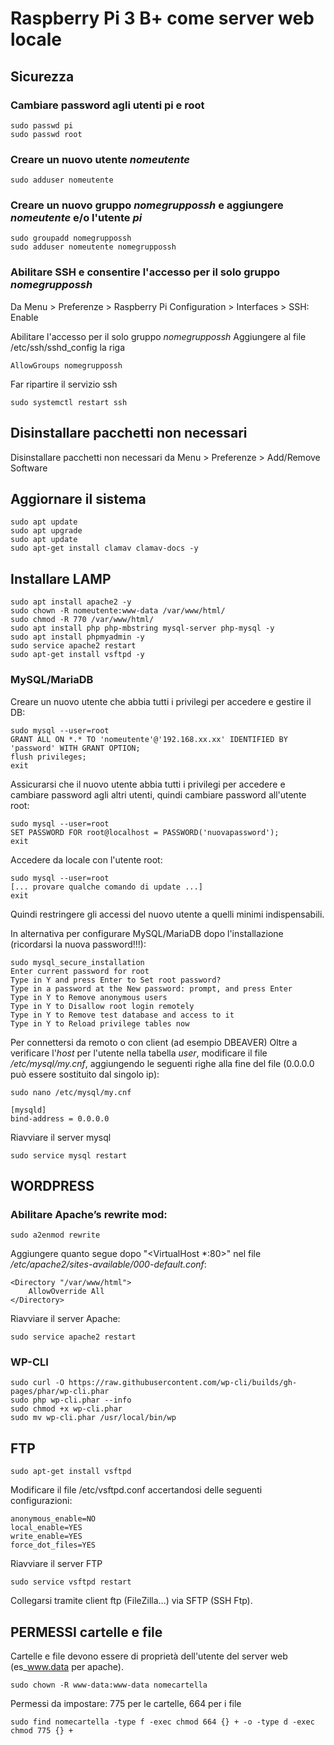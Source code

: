 # Raspberry Pi 3 B+ come server web locale
## Sicurezza
### Cambiare password agli utenti pi e root
```
sudo passwd pi
sudo passwd root
```
### Creare un nuovo utente *nomeutente*
```
sudo adduser nomeutente
```
### Creare un nuovo gruppo *nomegruppossh* e aggiungere *nomeutente* e/o l'utente *pi*
```
sudo groupadd nomegruppossh
sudo adduser nomeutente nomegruppossh
```
### Abilitare SSH e consentire l'accesso per il solo gruppo *nomegruppossh*
Da Menu > Preferenze > Raspberry Pi Configuration > Interfaces > SSH: Enable

Abilitare l'accesso per il solo gruppo *nomegruppossh*
Aggiungere al file /etc/ssh/sshd_config la riga
```
AllowGroups nomegruppossh
```
Far ripartire il servizio ssh
```
sudo systemctl restart ssh
```
## Disinstallare pacchetti non necessari
Disinstallare pacchetti non necessari da Menu > Preferenze > Add/Remove Software

## Aggiornare il sistema
```
sudo apt update
sudo apt upgrade
sudo apt update
sudo apt-get install clamav clamav-docs -y
```
## Installare LAMP
```
sudo apt install apache2 -y
sudo chown -R nomeutente:www-data /var/www/html/
sudo chmod -R 770 /var/www/html/
sudo apt install php php-mbstring mysql-server php-mysql -y
sudo apt install phpmyadmin -y
sudo service apache2 restart
sudo apt-get install vsftpd -y
```
### MySQL/MariaDB
Creare un nuovo utente che abbia tutti i privilegi per accedere e gestire il DB:
```
sudo mysql --user=root
GRANT ALL ON *.* TO 'nomeutente'@'192.168.xx.xx' IDENTIFIED BY 'password' WITH GRANT OPTION;
flush privileges;
exit
```
Assicurarsi che il nuovo utente abbia tutti i privilegi per accedere e cambiare password agli altri utenti, quindi cambiare password all'utente root:
```
sudo mysql --user=root
SET PASSWORD FOR root@localhost = PASSWORD('nuovapassword');
exit
```
Accedere da locale con l'utente root:
```
sudo mysql --user=root
[... provare qualche comando di update ...]
exit
```
Quindi restringere gli accessi del nuovo utente a quelli minimi indispensabili.

In alternativa per configurare MySQL/MariaDB dopo l'installazione (ricordarsi la nuova password!!!):
```
sudo mysql_secure_installation
Enter current password for root
Type in Y and press Enter to Set root password?
Type in a password at the New password: prompt, and press Enter
Type in Y to Remove anonymous users
Type in Y to Disallow root login remotely
Type in Y to Remove test database and access to it
Type in Y to Reload privilege tables now
```
Per connettersi da remoto o con client (ad esempio DBEAVER)
Oltre a verificare l'*host* per l'utente nella tabella *user*, modificare il file */etc/mysql/my.cnf*, aggiungendo le seguenti righe alla fine del file (0.0.0.0 può essere sostituito dal singolo ip):
```
sudo nano /etc/mysql/my.cnf

[mysqld]
bind-address = 0.0.0.0
```
Riavviare il server mysql
```
sudo service mysql restart
```
## WORDPRESS
###  Abilitare Apache’s rewrite mod:
```
sudo a2enmod rewrite
```
Aggiungere quanto segue dopo "<VirtualHost \*:80>" nel file */etc/apache2/sites-available/000-default.conf*:
```
<Directory "/var/www/html">
    AllowOverride All
</Directory>
```
Riavviare il server Apache:
```
sudo service apache2 restart
```
### WP-CLI
```
sudo curl -O https://raw.githubusercontent.com/wp-cli/builds/gh-pages/phar/wp-cli.phar
sudo php wp-cli.phar --info
sudo chmod +x wp-cli.phar
sudo mv wp-cli.phar /usr/local/bin/wp
```
## FTP
```
sudo apt-get install vsftpd
```
Modificare il file /etc/vsftpd.conf accertandosi delle seguenti configurazioni:
```
anonymous_enable=NO
local_enable=YES
write_enable=YES
force_dot_files=YES
```
Riavviare il server FTP
```
sudo service vsftpd restart
```
Collegarsi tramite client ftp (FileZilla...) via SFTP (SSH Ftp).

## PERMESSI cartelle e file
Cartelle e file devono essere di proprietà dell'utente del server web (es_www.data per apache).
```
sudo chown -R www-data:www-data nomecartella
```
Permessi da impostare:
775 per le cartelle, 664 per i file
```
sudo find nomecartella -type f -exec chmod 664 {} + -o -type d -exec chmod 775 {} +
```
